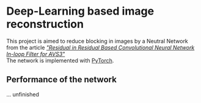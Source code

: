 # Deep-Learning based image reconstruction
 This project is aimed to reduce blocking in images by a Neutral Network from the article [*"Residual in Residual Based Convolutional Neural Network In-loop Filter for AVS3"*](http://hpc.pku.edu.cn/docs/pdf/a20191230180.pdf)  
 The network is implemented with [PyTorch](https://pytorch.org/).

## Performance of the network
 ... unfinished

